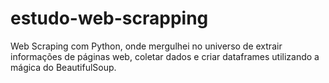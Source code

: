 # estudo-web-scrapping
Web Scraping com Python, onde mergulhei no universo de extrair informações de páginas web, coletar dados e criar dataframes utilizando a mágica do BeautifulSoup.
